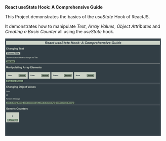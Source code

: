**React useState Hook: A Comprehensive Guide**

This Project demonstrates the basics of the *useState* Hook of ReactJS.

It demonstrates how to manipulate *Text*, *Array Values*, *Object Attributes* and *Creating a Basic Counter* all using the *useState* hook.

![Image of Website](thumbnail.png "React useState Hook")
